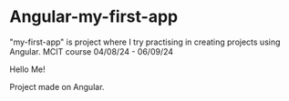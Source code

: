 # Angular-my-first-app
"my-first-app" is project where I try practising in creating  projects using Angular. MCIT course 04/08/24 - 06/09/24

Hello Me!

Project made on Angular.
